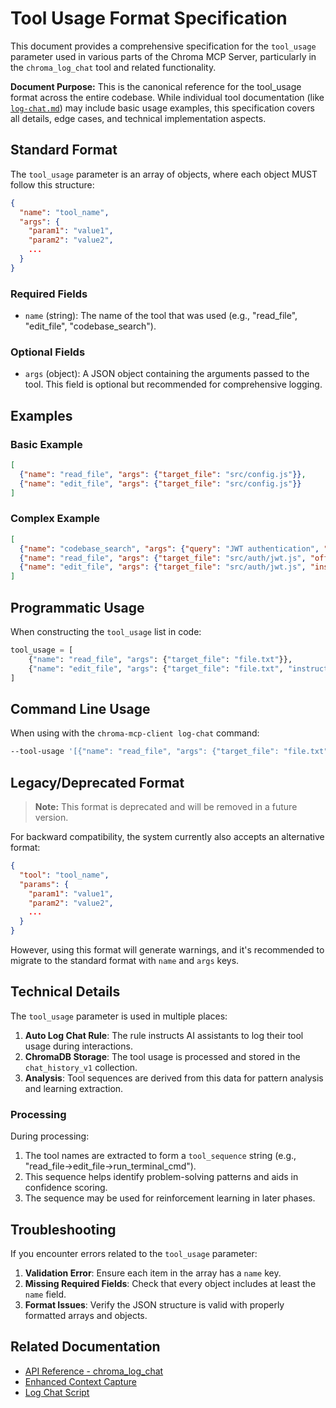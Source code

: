 # Tool Usage Format Specification

This document provides a comprehensive specification for the `tool_usage` parameter used in various parts of the Chroma MCP Server, particularly in the `chroma_log_chat` tool and related functionality.

**Document Purpose:** This is the canonical reference for the tool_usage format across the entire codebase. While individual tool documentation (like [`log-chat.md`](../scripts/log-chat.md)) may include basic usage examples, this specification covers all details, edge cases, and technical implementation aspects.

## Standard Format

The `tool_usage` parameter is an array of objects, where each object MUST follow this structure:

```json
{
  "name": "tool_name",
  "args": {
    "param1": "value1",
    "param2": "value2",
    ...
  }
}
```

### Required Fields

- `name` (string): The name of the tool that was used (e.g., "read_file", "edit_file", "codebase_search").
  
### Optional Fields

- `args` (object): A JSON object containing the arguments passed to the tool. This field is optional but recommended for comprehensive logging.

## Examples

### Basic Example

```json
[
  {"name": "read_file", "args": {"target_file": "src/config.js"}},
  {"name": "edit_file", "args": {"target_file": "src/config.js"}}
]
```

### Complex Example

```json
[
  {"name": "codebase_search", "args": {"query": "JWT authentication", "target_directories": ["src/auth"]}},
  {"name": "read_file", "args": {"target_file": "src/auth/jwt.js", "offset": 10, "limit": 50}},
  {"name": "edit_file", "args": {"target_file": "src/auth/jwt.js", "instructions": "Update token expiration"}}
]
```

## Programmatic Usage

When constructing the `tool_usage` list in code:

```python
tool_usage = [
    {"name": "read_file", "args": {"target_file": "file.txt"}},
    {"name": "edit_file", "args": {"target_file": "file.txt", "instructions": "Update content"}}
]
```

## Command Line Usage

When using with the `chroma-mcp-client log-chat` command:

```bash
--tool-usage '[{"name": "read_file", "args": {"target_file": "file.txt"}}, {"name": "edit_file", "args": {"target_file": "file.txt"}}]'
```

## Legacy/Deprecated Format

> **Note:** This format is deprecated and will be removed in a future version.

For backward compatibility, the system currently also accepts an alternative format:

```json
{
  "tool": "tool_name",
  "params": {
    "param1": "value1",
    "param2": "value2",
    ...
  }
}
```

However, using this format will generate warnings, and it's recommended to migrate to the standard format with `name` and `args` keys.

## Technical Details

The `tool_usage` parameter is used in multiple places:

1. **Auto Log Chat Rule**: The rule instructs AI assistants to log their tool usage during interactions.
2. **ChromaDB Storage**: The tool usage is processed and stored in the `chat_history_v1` collection.
3. **Analysis**: Tool sequences are derived from this data for pattern analysis and learning extraction.

### Processing

During processing:

1. The tool names are extracted to form a `tool_sequence` string (e.g., "read_file→edit_file→run_terminal_cmd").
2. This sequence helps identify problem-solving patterns and aids in confidence scoring.
3. The sequence may be used for reinforcement learning in later phases.

## Troubleshooting

If you encounter errors related to the `tool_usage` parameter:

1. **Validation Error**: Ensure each item in the array has a `name` key.
2. **Missing Required Fields**: Check that every object includes at least the `name` field.
3. **Format Issues**: Verify the JSON structure is valid with properly formatted arrays and objects.

## Related Documentation

- [API Reference - chroma_log_chat](../api_reference.md#chroma_log_chat)
- [Enhanced Context Capture](./enhanced_context_capture.md)
- [Log Chat Script](../scripts/log-chat.md)
